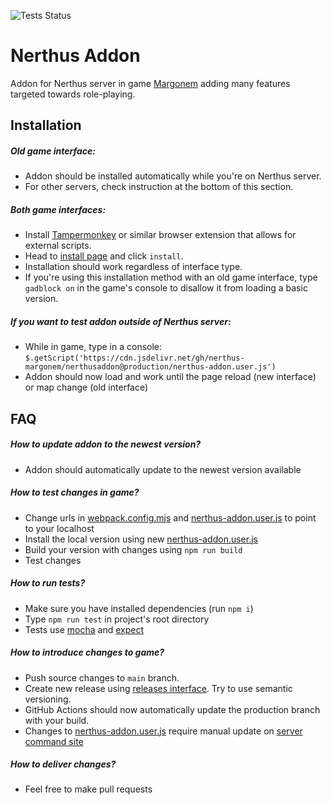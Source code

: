 ![Tests Status](https://github.com/nerthus-margonem/nerthusaddon/workflows/Tests/badge.svg?branch=main)

Nerthus Addon
======
  Addon for Nerthus server in game [Margonem](http://www.margonem.pl/) adding many features targeted towards role-playing.

Installation
------
##### Old game interface:
  - Addon should be installed automatically while you're on Nerthus server.
  - For other servers, check instruction at the bottom of this section.
##### Both game interfaces:
  - Install [Tampermonkey](https://www.tampermonkey.net/) or similar browser extension that allows for external scripts.
  - Head to [install page](https://cdn.jsdelivr.net/gh/nerthus-margonem/nerthusaddon@production/nerthus-addon.user.js) and click `install`.
  - Installation should work regardless of interface type.
  - If you're using this installation method with an old game interface, type `gadblock on` in the game's console
  to disallow it from loading a basic version.
##### If you want to test addon outside of Nerthus server:
  - While in game, type in a console: `$.getScript('https://cdn.jsdelivr.net/gh/nerthus-margonem/nerthusaddon@production/nerthus-addon.user.js')`
  - Addon should now load and work until the page reload (new interface) or map change (old interface)
 
FAQ
------
##### How to update addon to the newest version?
  - Addon should automatically update to the newest version available

##### How to test changes in game?
  - Change urls in [webpack.config.mjs](webpack.config.mjs) and [nerthus-addon.user.js](nerthus-addon.user.js) to point to your localhost
  - Install the local version using new [nerthus-addon.user.js](nerthus-addon.user.js)
  - Build your version with changes using `npm run build`
  - Test changes
  
##### How to run tests?
  - Make sure you have installed dependencies (run `npm i`)
  - Type `npm run test` in project's root directory
  - Tests use [mocha](https://mochajs.org/) and [expect](https://github.com/Automattic/expect.js/)
  
##### How to introduce changes to game?
  - Push source changes to `main` branch.
  - Create new release using [releases interface](https://github.com/nerthus-margonem/nerthusaddon/releases). Try to use semantic versioning.
  - GitHub Actions should now automatically update the production branch with your build.
  - Changes to [nerthus-addon.user.js](nerthus-addon.user.js) require manual update on [server command site](http://serwery.margonem.pl/)

##### How to deliver changes?
  - Feel free to make pull requests
